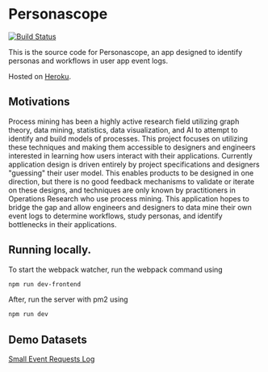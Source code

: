 # Personascope

[![Build Status](https://travis-ci.org/jfarid27/personascope.svg?branch=master)](https://travis-ci.org/jfarid27/personascope)

This is the source code for Personascope, an app designed to identify
personas and workflows in user app event logs.

Hosted on [Heroku](https://pscope.herokuapp.com/).

## Motivations

Process mining has been a highly active research field utilizing
graph theory, data mining, statistics, data visualization, and AI
to attempt to identify and build models of processes. This project
focuses on utilizing these techniques and making them accessible to
designers and engineers interested in learning how users interact with
their applications. Currently application design is driven entirely
by project specifications and designers "guessing" their user model.
This enables products to be designed in one direction, but there is
no good feedback mechanisms to validate or iterate on these designs,
and techniques are only known by practitioners in Operations Research
who use process mining. This application hopes to bridge the gap
and allow engineers and designers to data mine their own event logs
to determine workflows, study personas, and identify bottlenecks in
their applications.

## Running locally.

To start the webpack watcher, run the webpack command using
```bash
npm run dev-frontend
```

After, run the server with pm2 using
```bash
npm run dev 
```

## Demo Datasets

[Small Event Requests Log](https://gist.github.com/jfarid27/71e9eff6b3b81ec3d5a7c03a9ddacd2b)
